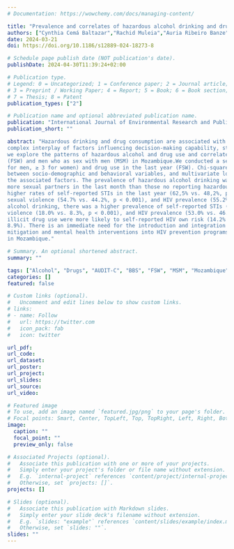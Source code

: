 ```yaml
---
# Documentation: https://wowchemy.com/docs/managing-content/

title: "Prevalence and correlates of hazardous alcohol drinking and drug use among female sex workers and men who have sex with men in Mozambique"
authors: ["Cynthia Cemá Baltazar","Rachid Muleia","Auria Ribeiro Banze", "Makini Boothe"]
date: 2024-03-21
doi: https://doi.org/10.1186/s12889-024-18273-8

# Schedule page publish date (NOT publication's date).
publishDate: 2024-04-30T11:39:24+02:00

# Publication type.
# Legend: 0 = Uncategorized; 1 = Conference paper; 2 = Journal article;
# 3 = Preprint / Working Paper; 4 = Report; 5 = Book; 6 = Book section;
# 7 = Thesis; 8 = Patent
publication_types: ["2"]

# Publication name and optional abbreviated publication name.
publication: "International Journal of Environmental Research and Public Health"
publication_short: ""

abstract: "Hazardous drinking and drug consumption are associated with an increased risk of HIV due to the
complex interplay of factors influencing decision-making capability, stigma and social marginalization. In this study,
we explore the patterns of hazardous alcohol and drug use and correlates of risk factors among female sex workers
(FSW) and men who as sex with men (MSM) in Mozambique.We conducted a secondary data analysis of bio-behavioral surveys (BBS) among FSW and MSM using a respondent-driven sampling methodology conducted in five main urban areas of Mozambique from 2019 to 20. The survey included a standardized questionnaire, where hazardous drinking was assessed (using AUDIT-C scores ≥ 4
for men, ≥ 3 for women) and drug use in the last year (FSW). Chi-squared test was used to analyze the association
between socio-demographic and behavioral variables, and multivariate logistic regression measured the impact of
the associated factors. The prevalence of hazardous alcohol drinking was 47.1% (95% CI:44.8–49.5) for FSW and 46.5 (95% CI: 44.0–49.0) for MSM. Current drug use was reported in 13.3% of FSW. FSW engaging in hazardous alcohol drinking reported
more sexual partners in the last month than those no reporting hazardous alcohol use (55.3% vs. 47,1%, p < 0.001),
higher rates of self-reported STIs in the last year (62,5% vs. 48,2%, p < 0.001), physical (53.5% vs. 46.7%, p < 0.0001) and
sexual violence (54.7% vs. 44.2%, p < 0.001), and HIV prevalence (55.2% vs. 44.2 p < 0.001). Among MSM with hazardous
alcohol drinking, there was a higher prevalence of self-reported STIs (52.8% vs. 45.4%, p < 0.001), experiences of sexual
violence (18.0% vs. 8.3%, p < 0.001), and HIV prevalence (53.0% vs. 46.3%, p < 0.001). In addition, FSW who reported
illicit drug use were more likely to self-reported HIV own risk (14.2% vs. 9.7%), early start sexual activity (15.4% vs. 5.3%), self-reported STIs (17.9% vs. 10.2%), and experiences of both physical (17.4% vs. 7.0%) and sexual violence (18.6% vs.
8.9%). There is an immediate need for the introduction and integration of comprehensive substance use harm
mitigation and mental health interventions into HIV prevention programs, particularly those targeting key populations
in Mozambique."

# Summary. An optional shortened abstract.
summary: ""

tags: ["Alcohol", "Drugs", "AUDIT-C", "BBS", "FSW", "MSM", "Mozambique"]
categories: []
featured: false

# Custom links (optional).
#   Uncomment and edit lines below to show custom links.
# links:
# - name: Follow
#   url: https://twitter.com
#   icon_pack: fab
#   icon: twitter

url_pdf:
url_code:
url_dataset:
url_poster:
url_project:
url_slides:
url_source:
url_video:

# Featured image
# To use, add an image named `featured.jpg/png` to your page's folder. 
# Focal points: Smart, Center, TopLeft, Top, TopRight, Left, Right, BottomLeft, Bottom, BottomRight.
image:
  caption: ""
  focal_point: ""
  preview_only: false

# Associated Projects (optional).
#   Associate this publication with one or more of your projects.
#   Simply enter your project's folder or file name without extension.
#   E.g. `internal-project` references `content/project/internal-project/index.md`.
#   Otherwise, set `projects: []`.
projects: []

# Slides (optional).
#   Associate this publication with Markdown slides.
#   Simply enter your slide deck's filename without extension.
#   E.g. `slides: "example"` references `content/slides/example/index.md`.
#   Otherwise, set `slides: ""`.
slides: ""
---
```

